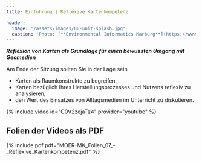 ```yaml
---
title: Einführung | Reflexive Kartenkompetenz

header:
  image: "/assets/images/00-unit-splash.jpg"
  caption: 'Photo: [**Environmental Informatics Marburg**](https://www.flickr.com/environmentalinformatics-marburg/)'
---
```


***Reflexion von Karten als Grundlage für einen bewussten Umgang mit Geomedien***
<!--more-->

Am Ende der Sitzung sollten Sie in der Lage sein

  * Karten als Raumkonstrukte zu begreifen,
  * Karten bezüglich Ihres Herstellungsprozesses und Nutzens reflexiv zu analysieren,
  * den Wert des Einsatzes von Alltagsmedien im Unterricht zu diskutieren.
  
{% include video id="C0V2zejaTz4" provider="youtube" %}

## Folien der Videos als PDF
{% include pdf pdf="MOER-MK_Folien_07_-_Reflexive_Kartenkompetenz.pdf" %}
